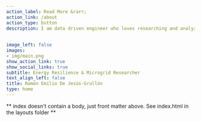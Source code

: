 ```yaml
---
action_label: Read More &rarr;
action_link: /about
action_type: button
description: I am data driven engineer who loves researching and analyzing facts in order to make decisions and organize ideas. Currently, my energy is invested in helping transition our society from **Carbon & Molecules to Electrons**. I truly believe in the **Transactive Grid** *(Decarbonization, Decentralization, and Digitization)*; we are at the verge of the energy shift that our societies will experience in the coming decades, and as an engineer I will be part of that transformation in our day to day.
  
  
image_left: false
images:
- img/main.png
show_action_link: true
show_social_links: true
subtitle: Energy Resilience & Microgrid Researcher 
text_align_left: false
title: Ramón Emilio De Jesús-Grullón
type: home
---
```


** index doesn't contain a body, just front matter above.
See index.html in the layouts folder **
